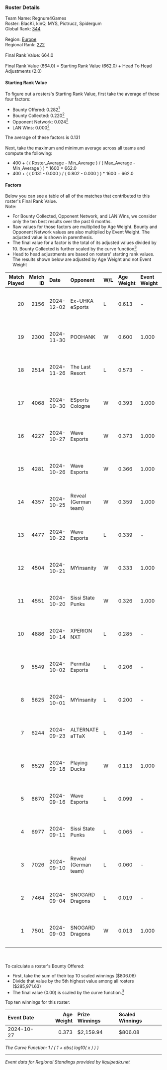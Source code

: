 ### Roster Details<br />
Team Name: Regnum4Games<br />
Roster: BlacKi, kinQ, MYS, Pictrucz, Spidergum<br />
Global Rank: [344](../../standings_global_2025_02_28.md)<br />
<br />
Region: [Europe]( ../../standings_europe_2025_02_28.md)<br />
Regional Rank: [222]( ../../standings_europe_2025_02_28.md)<br />
<br />
Final Rank Value:  664.0<br />
<br />
Final Rank Value (664.0) = Starting Rank Value (662.0) + Head To Head Adjustments (2.0)<br />

#### Starting Rank Value<br />
To figure out a rosters's Starting Rank Value, first take the average of these four factors:<br />
- Bounty Offered: 0.282[<sup>1</sup>](#table2)
- Bounty Collected: 0.220[<sup>2</sup>](#table1)
- Opponent Network: 0.024[<sup>2</sup>](#table1)
- LAN Wins: 0.000[<sup>2</sup>](#table1)

The average of these factors is 0.131<br />
<br />
Next, take the maximum and minimum average across all teams and compute the following:<br />
- 400 + ( ( Roster_Average - Min_Average ) / ( Max_Average - Min_Average ) ) * 1600 = 662.0
- 400 + ( ( 0.131 - 0.000 ) / ( 0.802 - 0.000 ) ) * 1600 = 662.0


#### Factors<br />
Below you can see a table of all of the matches that contributed to this roster's Final Rank Value.<br />
Note:<br />

- For Bounty Collected, Opponent Network, and LAN Wins, we consider only the ten best results over the past 6 months.
- Raw values for those factors are multiplied by Age Weight. Bounty and Opponent Network values are also multiplied by Event Weight. The adjusted value is shown in parenthesis.
- The final value for a factor is the total of its adjusted values divided by 10. Bounty Collected is further scaled by the curve function[<sup>3</sup>](#curveFunction)
- Head to head adjustments are based on rosters' starting rank values. The results shown below are adjusted by Age Weight and not Event Weight
<span id="table1"></span><br />


| Match Played | Match ID | Date       | Opponent             | W/L | Age Weight | Event Weight | Bounty Collected | Opponent Network | LAN Wins  | H2H Adj. | Roster                                     |
| -: | -: | :- | :- | :- | :- | :- | :- | :- | :- | -: | :- |
|           20 |     2156 | 2024-12-02 | Ex-UHKA eSports      | L   | 0.613      | -            | -                | -                | -         |   -13.17 | BlacKi, kinQ, MYS, Pictrucz, Spidergum     |
|           19 |     2300 | 2024-11-30 | POOHANK              | W   | 0.600      | 1.000        | 0.000 (0.000)    | 0.018 (0.011)    | 0 (0.000) |     7.05 | BlacKi, kinQ, MYS, Pictrucz, Spidergum     |
|           18 |     2514 | 2024-11-26 | The Last Resort      | L   | 0.573      | -            | -                | -                | -         |    -6.74 | BlacKi, kinQ, MYS, Pictrucz, Spidergum     |
|           17 |     4068 | 2024-10-30 | ESports Cologne      | W   | 0.393      | 1.000        | 0.000 (0.000)    | 0.019 (0.007)    | 0 (0.000) |     3.21 | BlacKi, kinQ, MYS, Pictrucz, Spidergum     |
|           16 |     4227 | 2024-10-27 | Wave Esports         | W   | 0.373      | 1.000        | 0.002 (0.001)    | 0.123 (0.046)    | 0 (0.000) |     5.96 | BlacKi, catf1sh, kinQ, Pictrucz, Spidergum |
|           15 |     4281 | 2024-10-26 | Wave Esports         | W   | 0.366      | 1.000        | 0.002 (0.001)    | 0.123 (0.045)    | 0 (0.000) |     5.94 | BlacKi, catf1sh, kinQ, Pictrucz, Spidergum |
|           14 |     4357 | 2024-10-25 | Reveal (German team) | W   | 0.359      | 1.000        | 0.001 (0.000)    | 0.209 (0.075)    | 0 (0.000) |     6.24 | BlacKi, catf1sh, kinQ, Pictrucz, Spidergum |
|           13 |     4477 | 2024-10-22 | Wave Esports         | L   | 0.339      | -            | -                | -                | -         |    -5.28 | BlacKi, catf1sh, kinQ, Pictrucz, Spidergum |
|           12 |     4504 | 2024-10-21 | MYinsanity           | W   | 0.333      | 1.000        | 0.003 (0.001)    | 0.094 (0.031)    | 0 (0.000) |     5.78 | BlacKi, kinQ, MYS, Pictrucz, Spidergum     |
|           11 |     4551 | 2024-10-20 | Sissi State Punks    | W   | 0.326      | 1.000        | 0.000 (0.000)    | 0.074 (0.024)    | 0 (0.000) |     4.90 | BlacKi, catf1sh, kinQ, Pictrucz, Spidergum |
|           10 |     4886 | 2024-10-14 | XPERION NXT          | L   | 0.285      | -            | -                | -                | -         |    -4.17 | BlacKi, kinQ, MYS, Pictrucz, Spidergum     |
|            9 |     5549 | 2024-10-02 | Permitta Esports     | L   | 0.206      | -            | -                | -                | -         |    -1.36 | BlacKi, kinQ, MYS, Pictrucz, Spidergum     |
|            8 |     5625 | 2024-10-01 | MYinsanity           | L   | 0.200      | -            | -                | -                | -         |    -2.93 | BlacKi, catf1sh, kinQ, Pictrucz, Spidergum |
|            7 |     6244 | 2024-09-23 | ALTERNATE aTTaX      | L   | 0.146      | -            | -                | -                | -         |    -0.42 | BlacKi, kinQ, MYS, Pictrucz, Spidergum     |
|            6 |     6529 | 2024-09-18 | Playing Ducks        | W   | 0.113      | 1.000        | 0.000 (0.000)    | 0.000 (0.000)    | 0 (0.000) |     0.68 | BlacKi, catf1sh, kinQ, Pictrucz, Spidergum |
|            5 |     6670 | 2024-09-16 | Wave Esports         | L   | 0.099      | -            | -                | -                | -         |    -1.55 | BlacKi, kinQ, MYS, Pictrucz, Spidergum     |
|            4 |     6977 | 2024-09-11 | Sissi State Punks    | L   | 0.065      | -            | -                | -                | -         |    -1.13 | BlacKi, kinQ, MYS, Pictrucz, Spidergum     |
|            3 |     7026 | 2024-09-10 | Reveal (German team) | L   | 0.060      | -            | -                | -                | -         |    -0.89 | BlacKi, catf1sh, kinQ, Pictrucz, Spidergum |
|            2 |     7464 | 2024-09-04 | SNOGARD Dragons      | L   | 0.019      | -            | -                | -                | -         |    -0.34 | BlacKi, kinQ, MYS, Pictrucz, Spidergum     |
|            1 |     7501 | 2024-09-03 | SNOGARD Dragons      | W   | 0.013      | 1.000        | 0.000 (0.000)    | 0.042 (0.001)    | 0 (0.000) |     0.18 | BlacKi, catf1sh, kinQ, Pictrucz, Spidergum |

<br />
<span id="table2"></span><br />
To calculate a roster's Bounty Offered:<br />

- First, take the sum of their top 10 scaled winnings ($806.08)
- Divide that value by the 5th highest value among all rosters ($285,971.63)
- The final value (0.00) is scaled by the curve function.[<sup>3</sup>](#curveFunction)

Top ten winnings for this roster:<br />

| Event Date | Age Weight | Prize Winnings | Scaled Winnings |
| :- | -: | :- | :- |
| 2024-10-27 |      0.373 | $2,159.94      | $806.08         |


<span id="curveFunction"></span>_The Curve Function: 1 / ( 1 + abs( log10( x ) ) )_<br />

---
_Event data for Regional Standings provided by liquipedia.net_<br />
